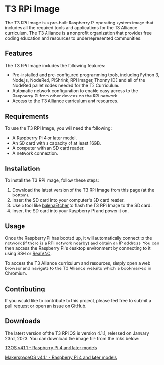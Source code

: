 # T3 RPi Image

The T3 RPi Image is a pre-built Raspberry Pi operating system image that includes all the required tools and applications for the T3 Alliance curriculum. The T3 Alliance is a nonprofit organization that provides free coding education and resources to underrepresented communities.

## Features

The T3 RPi Image includes the following features:

- Pre-installed and pre-configured programming tools, including Python 3, Node.js, NodeRed, PiShrink, RPi Imager, Thonny IDE and all of the NodeRed pallet nodes needed for the T3 Curriculum.
- Automatic network configuration to enable easy access to the Raspberry Pi from other devices on the RPi network.
- Access to the T3 Alliance curriculum and resources.

## Requirements

To use the T3 RPi Image, you will need the following:

- A Raspberry Pi 4 or later model.
- An SD card with a capacity of at least 16GB.
- A computer with an SD card reader.
- A network connection.

## Installation

To install the T3 RPi Image, follow these steps:

1. Download the latest version of the T3 RPi Image from this page (at the bottom).
2. Insert the SD card into your computer's SD card reader.
3. Use a tool like [balenaEtcher](https://www.balena.io/etcher/) to flash the T3 RPi Image to the SD card.
4. Insert the SD card into your Raspberry Pi and power it on.

## Usage

Once the Raspberry Pi has booted up, it will automatically connect to the network (if there is a RPi network nearby) and obtain an IP address. You can then access the Raspberry Pi's desktop environment by connecting to it using SSH or [RealVNC](https://www.realvnc.com/).

To access the T3 Alliance curriculum and resources, simply open a web browser and navigate to the T3 Alliance website which is bookmarked in Chromium.

## Contributing

If you would like to contribute to this project, please feel free to submit a pull request or open an issue on GitHub.

## Downloads

The latest version of the T3 RPi OS is version 4.1.1, released on January 23rd, 2023. You can download the image file from the links below:

[T3OS v4.1.1 - Raspberry Pi 4 and later models](https://drive.google.com/file/d/121dIGrjwxx_cTNp85skDs7skIbydJrnM/view)

[MakerspaceOS v4.1.1 - Raspberry Pi 4 and later models](https://drive.google.com/file/d/1qXoEfn85kMN2G2Pg7ajMKdpturnOStm-/view?usp=share_link)

